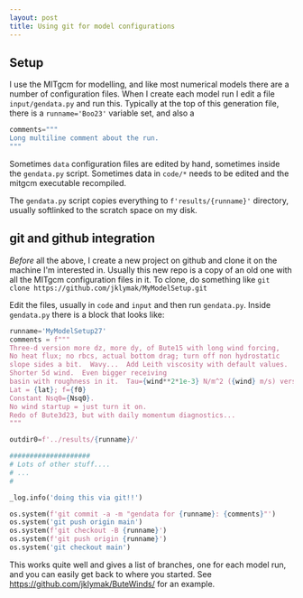 ```yaml
---
layout: post
title: Using git for model configurations
---
```


## Setup

I use the MITgcm for modelling, and like most numerical models there are a number of configuration files.  When I create each model run I edit a file `input/gendata.py` and run this.  Typically at the top of this generation file, there is a `runname='Boo23'` variable set, and also a

```python
comments="""
Long multiline comment about the run.
"""
```

Sometimes `data` configuration files are edited by hand, sometimes inside the `gendata.py` script.  Sometimes data in `code/*` needs to be edited and the mitgcm executable recompiled.

The `gendata.py` script copies everything to `f'results/{runname}'` directory, usually softlinked to the scratch space on my disk.

## git and github integration

_Before_ all the above, I create a new project on github and clone it on the machine I'm interested in.  Usually this new repo is a copy of an old one with all the MITgcm configuration files in it.  To clone, do something like `git clone https://github.com/jklymak/MyModelSetup.git`

Edit the files, usually in `code` and `input` and then run `gendata.py`.  Inside `gendata.py` there is a block that looks like:

```python
runname='MyModelSetup27'
comments = f"""
Three-d version more dz, more dy, of Bute15 with long wind forcing,
No heat flux; no rbcs, actual bottom drag; turn off non hydrostatic
slope sides a bit.  Wavy...  Add Leith viscosity with default values.
Shorter 5d wind.  Even bigger receiving
basin with roughness in it.  Tau={wind**2*1e-3} N/m^2 ({wind} m/s) versus 0.225 N/m^2.
Lat = {lat}; f={f0}
Constant Nsq0={Nsq0}.
No wind startup = just turn it on.
Redo of Bute3d23, but with daily momentum diagnostics...
"""

outdir0=f'../results/{runname}/'

####################
# Lots of other stuff....
# ...
#

_log.info('doing this via git!!')

os.system(f'git commit -a -m "gendata for {runname}: {comments}"')
os.system('git push origin main')
os.system(f'git checkout -B {runname}')
os.system(f'git push origin {runname}')
os.system('git checkout main')
```

This works quite well and gives a list of branches, one for each model run, and you can easily get back to where you started.  See <https://github.com/jklymak/ButeWinds/> for an example.